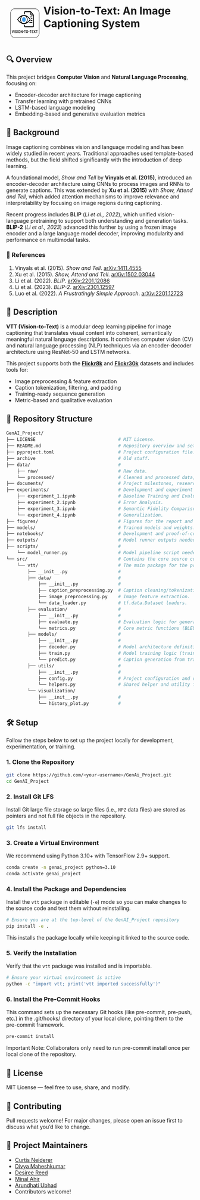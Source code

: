 <h1>
    <img src="./vtt_logo.png" alt="GHLightLogo" align="left" alt="Sample Image" class="image-left" width="80" height="80" style="padding: 10px;"/>
    Vision-to-Text: An Image Captioning System
</h1>
<br>

## 🔍 Overview

This project bridges **Computer Vision** and **Natural Language Processing**, focusing on:

- Encoder-decoder architecture for image captioning
- Transfer learning with pretrained CNNs
- LSTM-based language modeling
- Embedding-based and generative evaluation metrics

## 🧾 Background

Image captioning combines vision and language modeling and has been widely studied in recent years. Traditional approaches used template-based methods, but the field shifted significantly with the introduction of deep learning.

A foundational model, *Show and Tell* by **Vinyals et al. (2015)**, introduced an encoder-decoder architecture using CNNs to process images and RNNs to generate captions. This was extended by **Xu et al. (2015)** with *Show, Attend and Tell*, which added attention mechanisms to improve relevance and interpretability by focusing on image regions during captioning.

Recent progress includes **BLIP** (*Li et al., 2022*), which unified vision-language pretraining to support both understanding and generation tasks. **BLIP-2** (*Li et al., 2023*) advanced this further by using a frozen image encoder and a large language model decoder, improving modularity and performance on multimodal tasks.

### 🔗 References

1. Vinyals et al. (2015). *Show and Tell*. [arXiv:1411.4555](https://arxiv.org/abs/1411.4555)  
2. Xu et al. (2015). *Show, Attend and Tell*. [arXiv:1502.03044](https://arxiv.org/abs/1502.03044)  
3. Li et al. (2022). *BLIP*. [arXiv:2201.12086](https://arxiv.org/abs/2201.12086)  
4. Li et al. (2023). *BLIP-2*. [arXiv:2301.12597](https://arxiv.org/abs/2301.12597)  
5. Luo et al. (2022). *A Frustratingly Simple Approach*. [arXiv:2201.12723](https://arxiv.org/abs/2201.12723)  

## 📌 Description

**VTT (Vision-to-Text)** is a modular deep learning pipeline for image captioning that translates visual content into coherent, semantically meaningful natural language descriptions. It combines computer vision (CV) and natural language processing (NLP) techniques via an encoder-decoder architecture using ResNet-50 and LSTM networks.

This project supports both the **[Flickr8k](https://www.kaggle.com/datasets/adityajn105/flickr8k)** and **[Flickr30k](https://www.kaggle.com/datasets/awsaf49/flickr30k-dataset)** datasets and includes tools for:

- Image preprocessing & feature extraction
- Caption tokenization, filtering, and padding
- Training-ready sequence generation
- Metric-based and qualitative evaluation

## 📁 Repository Structure

```bash
GenAI_Project/
├── LICENSE                               # MIT License.
├── README.md                             # Repository overview and setup.
├── pyproject.toml                        # Project configuration file.
├── archive                               # Old stuff.
├── data/                                 # 
    ├── raw/                              # Raw data.
    └── processed/                        # Cleaned and processed data; tokenizers.
├── documents/                            # Project milestones, research notes, etc.
├── experiments/                          # Development and experiment notebooks.
    ├── experiment_1.ipynb                # Baseline Training and Evaluation. 
    ├── experiment_2.ipynb                # Error Analysis. 
    ├── experiment_3.ipynb                # Semantic Fidelity Comparison. 
    └── experiment_4.ipynb                # Generalization. 
├── figures/                              # Figures for the report and presentation.
├── models/                               # Trained models and weights.
├── notebooks/                            # Development and proof-of-concept notebooks.
├── outputs/                              # Model runner outputs needed for Milestone 3.
├── scripts/                              # 
    └── model_runner.py                   # Model pipeline script needed for Milestone 3.
└── src/                                  # Contains the core source code.
    └── vtt/                              # The main package for the project.
        ├── __init__.py                   #
        ├── data/                         #
            ├── __init__.py               #
            ├── caption_preprocessing.py  # Caption cleaning/tokenization.
            ├── image_preprocessing.py    # Image feature extraction.
            └── data_loader.py            # tf.data.Dataset loaders.
        ├── evaluation/                   #
            ├── __init__.py               #
            ├── evaluate.py               # Evaluation logic for generated captions.
            └── metrics.py                # Core metric functions (BLEU, METEOR, BERTScore, etc.)
        ├── models/                       #
            ├── __init__.py               #
            ├── decoder.py                # Model architecture definitions.
            ├── train.py                  # Model training logic (training loop, checkpoint saving, etc.)     
            └── predict.py                # Caption generation from trained model.
        ├── utils/                        # 
            ├── __init__.py               #
            ├── config.py                 # Project configuration and dependencies.
            └── helpers.py                # Shared helper and utility functions.
        └── visualization/
            ├── __init__.py               #
            └── history_plot.py           #
```

## 🛠 Setup

Follow the steps below to set up the project locally for development, experimentation, or training.

### 1. Clone the Repository

```bash
git clone https://github.com/<your-username>/GenAi_Project.git
cd GenAI_Project
```

### 2. Install Git LFS

Install Git large file storage so large files (i.e., `NPZ` data files) are stored as pointers and not full file objects in the repository.

```bash
git lfs install
```

### 3. Create a Virtual Environment

We recommend using Python 3.10+ with TensorFlow 2.9+ support.

```bash
conda create -n genai_project python=3.10
conda activate genai_project
```

### 4. Install the Package and Dependencies

Install the `vtt` package in editable (`-e`) mode so you can make changes to the source code and test them without reinstalling.

```bash
# Ensure you are at the top-level of the GenAI_Project repository
pip install -e .
```

This installs the package locally while keeping it linked to the source code.

### 5. Verify the Installation

Verify that the `vtt` package was installed and is importable.

```bash
# Ensure your virtual environment is active
python -c "import vtt; print('vtt imported successfully')"
```

### 6. Install the Pre-Commit Hooks

This command sets up the necessary Git hooks (like pre-commit, pre-push, etc.) in the .git/hooks/ directory of your local clone, pointing them to the pre-commit framework.

```bash
pre-commit install
```

Important Note: Collaborators only need to run pre-commit install once per local clone of the repository.

## 📄 License

MIT License — feel free to use, share, and modify.

## 🤝 Contributing

Pull requests welcome! For major changes, please open an issue first to discuss what you’d like to change.

## 🧠 Project Maintainers

- [Curtis Neiderer](mailto:neiderer.c@northeastern.edu)
- [Divya Maheshkumar](maheshkumar.d@northeastern.edu)
- [Desiree Reed](reed.des@northeastern.edu)
- [Minal Ahir](ahir.m@northeastern.edu")
- [Arundhati Ubhad]("ubhad.a@northeastern.edu")
- Contributors welcome!
